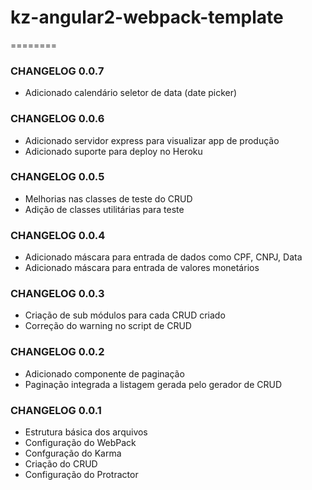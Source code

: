 # kz-angular2-webpack-template
========

### CHANGELOG 0.0.7

* Adicionado calendário seletor de data (date picker)

### CHANGELOG 0.0.6

* Adicionado servidor express para visualizar app de produção
* Adicionado suporte para deploy no Heroku

### CHANGELOG 0.0.5

* Melhorias nas classes de teste do CRUD
* Adição de classes utilitárias para teste

### CHANGELOG 0.0.4

* Adicionado máscara para entrada de dados como CPF, CNPJ, Data
* Adicionado máscara para entrada de valores monetários

### CHANGELOG 0.0.3

* Criação de sub módulos para cada CRUD criado
* Correção do warning no script de CRUD

### CHANGELOG 0.0.2

* Adicionado componente de paginação
* Paginação integrada a listagem gerada pelo gerador de CRUD

### CHANGELOG 0.0.1

* Estrutura básica dos arquivos
* Configuração do WebPack
* Confguração do Karma
* Criação do CRUD
* Configuração do Protractor